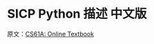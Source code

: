 # SICP Python 描述 中文版

原文：[CS61A: Online Textbook](http://www-inst.eecs.berkeley.edu/~cs61a/sp12/book/)

